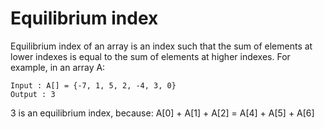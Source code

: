 # Equilibrium index

Equilibrium index of an array is an index such that the sum of elements at lower indexes is equal to the sum of elements at higher indexes. For example, in an array A:

    Input : A[] = {-7, 1, 5, 2, -4, 3, 0}
    Output : 3

3 is an equilibrium index, because: A[0] + A[1] + A[2]  =  A[4] + A[5] + A[6]